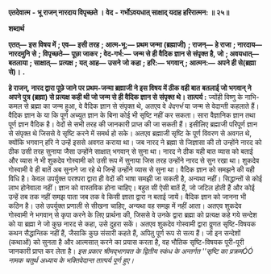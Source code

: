  **एतदेवात्म** **-** **भू राजन् नारदाय विपृच्छते ।** **वेद** **-** **गर्भोऽवयधात् साक्षाद् यदाह हरिरात्मन: ॥ २५॥** 

**शब्दार्थ** 

**एतत्—** **इस विषय में** **; एव—** **इसी तरह** **; आत्म-भू:—** **प्रथम जन्मा (ब्रह्माजी)** **; राजन्—** **हे राजा** **; नारदाय—** **नारदमुनि से** **;** **विपृच्छते—** **पूछा जाकर** **; वेद-गर्भ:—** **जन्म से ही वैदिक ज्ञान से संपृक्त है, जो** **; अवयधात्—** **बतलाया** **; साक्षात्—** **प्रत्यक्ष** **; यत्** **आह—** **उसने जो कहा** **; हरि:—** **भगवान्** **; आत्मन:—** **अपने ही से(ब्रह्मा से)।** **.** 

**हे राजन्, नारद द्वारा पूछे जाने पर प्रथम-जन्मा ब्रह्माजी ने इस विषय में ठीक वही बात** **बतलाई जो भगवान् ने अपने पुत्र (ब्रह्मा) से प्रत्यक्ष कही थी जो जन्म से ही वैदिक ज्ञान से** **संपृक्त थे।** **तात्पर्य :** ज्योंही विष्णु के नाभि-कमल से ब्रह्मा का जन्म हुआ, वे वैदिक ज्ञान से संपृक्त थे, अतएव वे *वेदगर्भ* या जन्म से वेदान्ती कहलाते हैं। वैदिक ज्ञान के या कि पूर्ण अच्युत ज्ञान के बिना कोई भी सृष्टि नहीं कर सकता। सारा वैज्ञानिक ज्ञान तथा पूर्ण ज्ञान वैदिक है। वेदों से सभी तरह की जानकारी प्राप्त की जा सकती हैं। इसीलिए ब्रह्माजी परिपूर्ण ज्ञान से संपृक्त थे जिससे वे सृष्टि करने में समर्थ हो सके। अतएव ब्रह्माजी सृष्टि के पूर्ण विवरण से अवगत थे, क्योंकि भगवान् हरि ने उन्हें इससे अवगत कराया था। जब नारद ने ब्रह्मा से जिज्ञासा की तो उन्होंने नारद को ठीक उसी तरह सुनाया जैसा उन्होंने साक्षात् भगवान् से सुना था। नारद ने ठीक यही बात व्यास को बताई और व्यास ने भी शुकदेव गोस्वामी को उसी रूप में सुनाया जिस तरह उन्होंने नारद से सुन रखा था। शुकदेव गोस्वामी वे ही बातें अब सुनाने जा रहे थे जिन्हें उन्होंने व्यास से सुना था। वैदिक ज्ञान को समझने की यही विधि है। केवल उपर्युक्त परश्परा द्वारा ही वेदों की भाषा समझी जा सकती है, अन्यथा नहीं। सिद्धान्तों से कोई लाभ होनेवाला नहीं। ज्ञान को वास्तविक होना चाहिए। बहुत सी ऐसी बातें हैं, जो जटिल होती हैं और कोई उन्हें तब तक नहीं समझ पाता जब तक वे किसी ज्ञाता द्वारा न बताई जायें। वैदिक ज्ञान को जानना भी कठिन है। उसे उपर्युक्त प्रणाली से सीखना चाहिए, अन्यथा वह समझ में नहीं आता। अतएव शुकदेव गोस्वामी ने भगवान् से कृपा करने के लिए प्रार्थना की, जिससे वे उनके द्वारा ब्रह्मा को प्रत्यक्ष कहे गये सन्देश को या ब्रह्मा ने जो कुछ नारद से कहा, उसे दुहरा सकें। अतएव शुकदेव गोस्वामी द्वारा वॢणत सृष्टि-विषयक कथन सैद्धान्तिक नहीं हैं, जैसाकि कुछ संसारी कहते हैं, अपितु पूर्ण रूप से सत्य हैं। जो इन सन्देशों (कथाओं) को सुनता है और आत्मसात् करने का प्रयास करता है, वह भौतिक सृष्टि-विषयक पूरी-पूरी जानकारी प्राप्त कर लेता है। *इस प्रकार श्रीमद्भागवत के द्वितीय स्कंध के अन्तर्गत ''सृष्टि का प्रक्रमÓÓ नामक चतुर्थ अध्याय के* *भक्तिवेदान्त तात्पर्य पूर्ण हुए।* 